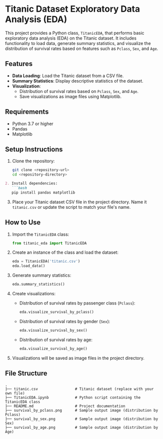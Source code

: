 

# Titanic Dataset Exploratory Data Analysis (EDA)

This project provides a Python class, `TitanicEDA`, that performs basic exploratory data analysis (EDA) on the Titanic dataset. It includes functionality to load data, generate summary statistics, and visualize the distribution of survival rates based on features such as `Pclass`, `Sex`, and `Age`. 

## Features
- **Data Loading**: Load the Titanic dataset from a CSV file.
- **Summary Statistics**: Display descriptive statistics of the dataset.
- **Visualization**: 
  - Distribution of survival rates based on `Pclass`, `Sex`, and `Age`.
  - Save visualizations as image files using Matplotlib.

## Requirements
- Python 3.7 or higher
- Pandas
- Matplotlib

## Setup Instructions
1. Clone the repository:
   ```bash
   git clone <repository-url>
   cd <repository-directory>
   ```
```markdown
2. Install dependencies:
   ```bash
   pip install pandas matplotlib
   ```

3. Place your Titanic dataset CSV file in the project directory. Name it `titanic.csv` or update the script to match your file's name.

## How to Use
1. Import the `TitanicEDA` class:
   ```python
   from titanic_eda import TitanicEDA
   ```

2. Create an instance of the class and load the dataset:
   ```python
   eda = TitanicEDA('titanic.csv')
   eda.load_data()
   ```

3. Generate summary statistics:
   ```python
   eda.summary_statistics()
   ```

4. Create visualizations:
   - Distribution of survival rates by passenger class (`Pclass`):
     ```python
     eda.visualize_survival_by_pclass()
     ```
   - Distribution of survival rates by gender (`Sex`):
     ```python
     eda.visualize_survival_by_sex()
     ```
   - Distribution of survival rates by age:
     ```python
     eda.visualize_survival_by_age()
     ```

5. Visualizations will be saved as image files in the project directory.

## File Structure
```
.
├── titanic.csv                 # Titanic dataset (replace with your own file)
├── TitanicEDA.ipynb            # Python script containing the TitanicEDA class
├── README.md                   # Project documentation
├── survival_by_pclass.png      # Sample output image (distribution by Pclass)
├── survival_by_sex.png         # Sample output image (distribution by Sex)
├── survival_by_age.png         # Sample output image (distribution by Age)
```





```

